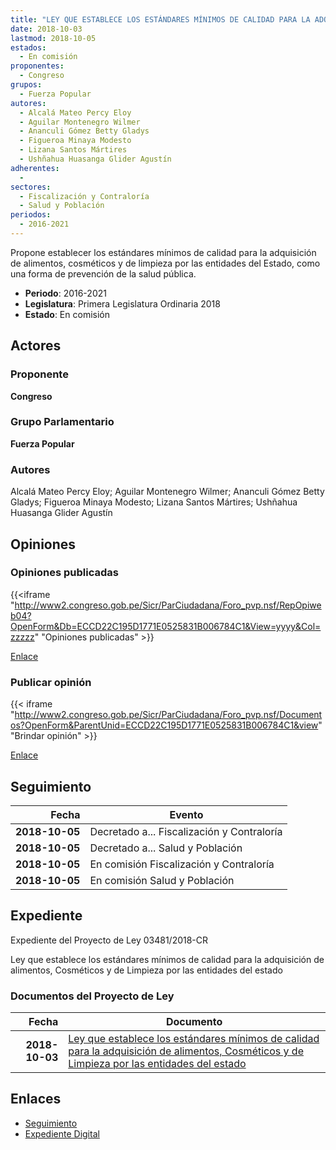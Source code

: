 ```yaml
---
title: "LEY QUE ESTABLECE LOS ESTÁNDARES MÍNIMOS DE CALIDAD PARA LA ADQUISICIÓN DE ALIMENTOS, COSMÉTICOS Y DE LIMPIEZA POR LAS ENTIDADES DEL ESTADO"
date: 2018-10-03
lastmod: 2018-10-05
estados: 
  - En comisión
proponentes: 
  - Congreso
grupos: 
  - Fuerza Popular
autores: 
  - Alcalá Mateo Percy Eloy
  - Aguilar Montenegro Wilmer
  - Ananculi Gómez Betty Gladys
  - Figueroa Minaya Modesto
  - Lizana Santos Mártires
  - Ushñahua Huasanga Glider Agustín
adherentes: 
  - 
sectores: 
  - Fiscalización y Contraloría
  - Salud y Población
periodos: 
  - 2016-2021
---
```


Propone establecer los estándares mínimos de calidad para la adquisición de alimentos, cosméticos y de limpieza por las entidades del Estado, como una forma de prevención de la salud pública.

- **Periodo**: 2016-2021
- **Legislatura**: Primera Legislatura Ordinaria 2018
- **Estado**: En comisión

## Actores

### Proponente

**Congreso**

### Grupo Parlamentario

**Fuerza Popular**

### Autores

Alcalá Mateo Percy Eloy; Aguilar Montenegro Wilmer; Ananculi Gómez Betty Gladys; Figueroa Minaya Modesto; Lizana Santos Mártires; Ushñahua Huasanga Glider Agustín


## Opiniones

### Opiniones publicadas

{{<iframe "http://www2.congreso.gob.pe/Sicr/ParCiudadana/Foro_pvp.nsf/RepOpiweb04?OpenForm&Db=ECCD22C195D1771E0525831B006784C1&View=yyyy&Col=zzzzz" "Opiniones publicadas" >}}

[Enlace](http://www2.congreso.gob.pe/Sicr/ParCiudadana/Foro_pvp.nsf/RepOpiweb04?OpenForm&Db=ECCD22C195D1771E0525831B006784C1&View=yyyy&Col=zzzzz)
### Publicar opinión

{{< iframe "http://www2.congreso.gob.pe/Sicr/ParCiudadana/Foro_pvp.nsf/Documentos?OpenForm&ParentUnid=ECCD22C195D1771E0525831B006784C1&view" "Brindar opinión" >}}

[Enlace](http://www2.congreso.gob.pe/Sicr/ParCiudadana/Foro_pvp.nsf/Documentos?OpenForm&ParentUnid=ECCD22C195D1771E0525831B006784C1&view)

## Seguimiento

| Fecha | Evento |
|------:|--------|
| **2018-10-05** | Decretado a... Fiscalización y Contraloría|
| **2018-10-05** | Decretado a... Salud y Población|
| **2018-10-05** | En comisión Fiscalización y Contraloría|
| **2018-10-05** | En comisión Salud y Población|


## Expediente

Expediente del Proyecto de Ley 03481/2018-CR

Ley que establece los estándares mínimos de calidad para la adquisición de alimentos, Cosméticos y de Limpieza por las entidades del estado


### Documentos del Proyecto de Ley

| Fecha | Documento |
|------:|--------|
| **2018-10-03** | [Ley que establece los estándares mínimos de calidad para la adquisición de alimentos, Cosméticos y de Limpieza por las entidades del estado](http://www.leyes.congreso.gob.pe/Documentos/2016_2021/Proyectos_de_Ley_y_de_Resoluciones_Legislativas/PL0348120181003.pdf) |

## Enlaces 

- [Seguimiento](http://www2.congreso.gob.pe/Sicr/TraDocEstProc/CLProLey2016.nsf/f7fff46988ca05b1052578e100829cc7/46c01873028532a00525831b0064339f?OpenDocument)
- [Expediente Digital](http://www2.congreso.gob.pe/Sicr/TraDocEstProc/CLProLey2016.nsf/f7fff46988ca05b1052578e100829cc7/46c01873028532a00525831b0064339f?OpenDocument&Click=05257FB7005EB655.eb71d0cf91d8294e05256cdf006b5706/$Body/0.1C6C)

